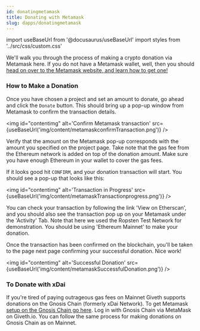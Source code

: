 ```yaml
---
id: donatingmetamask
title: Donating with Metamask
slug: dapps/donatingmetamask
---
```

import useBaseUrl from '@docusaurus/useBaseUrl'
import styles from '../src/css/custom.css'

We'll walk you through the process of making a crypto donation via Metamask here. If you do not have a Metamask wallet, well, then you should [head on over to the Metamask website, and learn how to get one!](https://metamask.zendesk.com/hc/en-us/articles/360015489531-Getting-Started-With-MetaMask)

### How to Make a Donation

 Once you have chosen a project and set an amount to donate, go ahead and click the `Donate` button. This should bring up a pop-up window from Metamask to confirm the transaction details.

 <img id="contentimg" alt='Confirm Metamask transaction' src={useBaseUrl('img/content/metamaskconfirmTransaction.png')} />

 Verify that the amount on the Metamask pop-up corresponds with the amount you specified on the project page. Take note that the gas fee from the Ethereum network is added on top of the donation amount. Make sure you have enough Ethereum in your wallet to cover the gas fees.

 If it looks good hit `CONFIRM`, and your donation transaction will start. You should see a pop-up that looks like this:

 <img  id="contentimg" alt='Transaction in Progress' src={useBaseUrl('img/content/metamaskTransactionprogress.png')} />

 You can check your transaction by following the link 'View on Etherscan', and you should also see the transaction pop up on your Metamask under the 'Activity' Tab. Note that here we used the Ropsten Test Network for demonstration. You should be using 'Ethereum Mainnet' to make your donation.

 Once the transaction has been confirmed on the blockchain, you'll be taken to the page next page confirming your successful donation. Nice work!

 <img id="contentimg" alt='Successful Donation' src={useBaseUrl('img/content/metamaskSuccessfulDonation.png')} />

### To Donate with xDai
If you're tired of paying outrageous gas fees on Mainnet Giveth supports donations on the Gnosis Chain (formerly xDai Network). To get Metamask [setup on the Gnosis Chain go here](https://www.xdaichain.com/for-users/wallets/metamask/metamask-setup). Log in with Gnosis Chain via MetaMask on Giveth.io. You can follow the same process for making donations on Gnosis Chain as on Mainnet.
